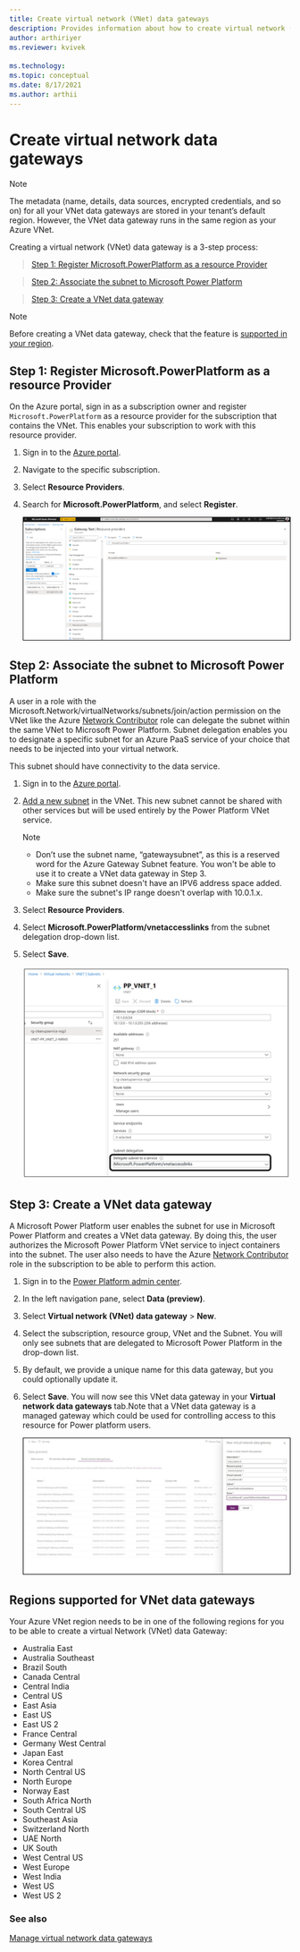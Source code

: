 ```yaml
---
title: Create virtual network (VNet) data gateways
description: Provides information about how to create virtual network (VNet) data gateways.
author: arthiriyer
ms.reviewer: kvivek

ms.technology:
ms.topic: conceptual
ms.date: 8/17/2021
ms.author: arthii
---
```


# Create virtual network data gateways

> [!NOTE]
>The metadata (name, details, data sources, encrypted credentials, and so on) for all your VNet data gateways are stored in your tenant’s default region. However, the VNet data gateway runs in the same region as your Azure VNet.

Creating a virtual network (VNet) data gateway is a 3-step process:

> [Step 1: Register Microsoft.PowerPlatform as a resource Provider](#step-1-register-microsoftpowerplatform-as-a-resource-provider)

> [Step 2: Associate the subnet to Microsoft Power Platform](#step-2-associate-the-subnet-to-microsoft-power-platform)

> [Step 3: Create a VNet data gateway](#step-3-create-a-vnet-data-gateway)

> [!NOTE]
> Before creating a VNet data gateway, check that the feature is [supported in your region](#regions-supported-for-vnet-data-gateways).

## Step 1: Register Microsoft.PowerPlatform as a resource Provider

On the Azure portal, sign in as a subscription owner and register `Microsoft.PowerPlatform` as a resource provider for the subscription that contains the VNet. This enables your subscription to work with this resource provider.

1. Sign in to the [Azure portal](https://portal.azure.com).

1. Navigate to the specific subscription.

1. Select **Resource Providers**.

1. Search for **Microsoft.PowerPlatform**, and select **Register**.

    ![Register resource provider.](media/register-resource-provider.png)

## Step 2: Associate the subnet to Microsoft Power Platform

A user in a role with the Microsoft.Network/virtualNetworks/subnets/join/action permission on the VNet like the Azure [Network Contributor](/azure/role-based-access-control/built-in-roles#network-contributor) role can delegate the subnet within the same VNet to Microsoft Power Platform. Subnet delegation enables you to designate a specific subnet for an Azure PaaS service of your choice that needs to be injected into your virtual network.

This subnet should have connectivity to the data service.

1. Sign in to the [Azure portal](https://portal.azure.com).

1. [Add a new subnet](/azure/virtual-network/virtual-network-manage-subnet#add-a-subnet) in the VNet. This new subnet cannot be shared with other services but will be used entirely by the Power Platform VNet service. 

    > [!NOTE]
    > * Don’t use the subnet name, “gatewaysubnet”, as this is a reserved word for the Azure Gateway Subnet feature. You won't be able to use it to create a VNet data gateway in Step 3.
    > * Make sure this subnet doesn't have an IPV6 address space added.
    > * Make sure the subnet's IP range doesn't overlap with 10.0.1.x. 

1. Select **Resource Providers**.

1. Select **Microsoft.PowerPlatform/vnetaccesslinks** from the subnet delegation drop-down list.

1. Select **Save**.

    ![Associate subnet.](media/associate-subnet.png)

## Step 3: Create a VNet data gateway

A Microsoft Power Platform user enables the subnet for use in Microsoft Power Platform and creates a VNet data gateway. By doing this, the user authorizes the Microsoft Power Platform VNet service to inject containers into the subnet. The user also needs to have the Azure [Network Contributor](/azure/role-based-access-control/built-in-roles#network-contributor) role in the subscription to be able to perform this action.

1. Sign in to the [Power Platform admin center](https://admin.powerplatform.microsoft.com).

1. In the left navigation pane, select **Data (preview)**.

1. Select **Virtual network (VNet) data gateway** > **New**. 

1. Select the subscription, resource group, VNet and the Subnet. You will only see subnets that are delegated to Microsoft Power Platform in the drop-down list.

1. By default, we provide a unique name for this data gateway, but you could optionally update it.

1. Select **Save**. You will now see this VNet data gateway in your **Virtual network data gateways** tab.Note that a VNet data gateway is a managed gateway which could be used for controlling access to this resource for Power platform users.  

    ![VNet data gateway.](media/vnet-data-gateway.png)

## Regions supported for VNet data gateways

Your Azure VNet region needs to be in one of the following regions for you to be able to create a virtual Network (VNet) data Gateway:

- Australia East
- Australia Southeast
- Brazil South
- Canada Central
- Central India
- Central US
- East Asia
- East US
- East US 2
- France Central
- Germany West Central
- Japan East
- Korea Central
- North Central US
- North Europe
- Norway East
- South Africa North
- South Central US
- Southeast Asia
- Switzerland North
- UAE North
- UK South
- West Central US
- West Europe
- West India
- West US
- West US 2

### See also
[Manage virtual network data gateways](manage-data-gateways.md) 
